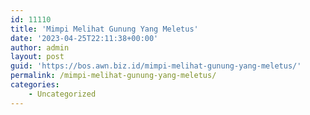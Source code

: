 ```yaml
---
id: 11110
title: 'Mimpi Melihat Gunung Yang Meletus'
date: '2023-04-25T22:11:38+00:00'
author: admin
layout: post
guid: 'https://bos.awn.biz.id/mimpi-melihat-gunung-yang-meletus/'
permalink: /mimpi-melihat-gunung-yang-meletus/
categories:
    - Uncategorized
---
```


